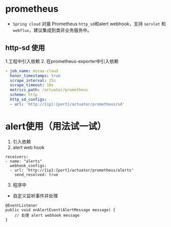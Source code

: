 # prometheus
- `Spring cloud` 对接 Prometheus `http_sd`和alert webhook，支持 `servlet` 和 `webflux`，建议集成到类非业务服务中。
## http-sd 使用
1.工程中引入依赖 
2. 在prometheus-exporter中引入依赖
```yaml
- job_name: micax-cloud
  honor_timestamps: true
  scrape_interval: 15s
  scrape_timeout: 10s
  metrics_path: /actuator/prometheus
  scheme: http
  http_sd_configs:
  - url: 'http://{ip}:{port}/actuator/prometheus/sd'
```

# alert使用（用法试一试）
1. 引入依赖
2. alert web hook
```aidl
receivers:
- name: "alerts"
  webhook_configs:
  - url: 'http://{ip}:{port}/actuator/prometheus/alerts'
    send_resolved: true
```
3. 程序中
- 自定义监听事件并处理
```aidl
@EventListener
public void onAlertEvent(AlertMessage message) {
	// 处理 alert webhook message
}
```

